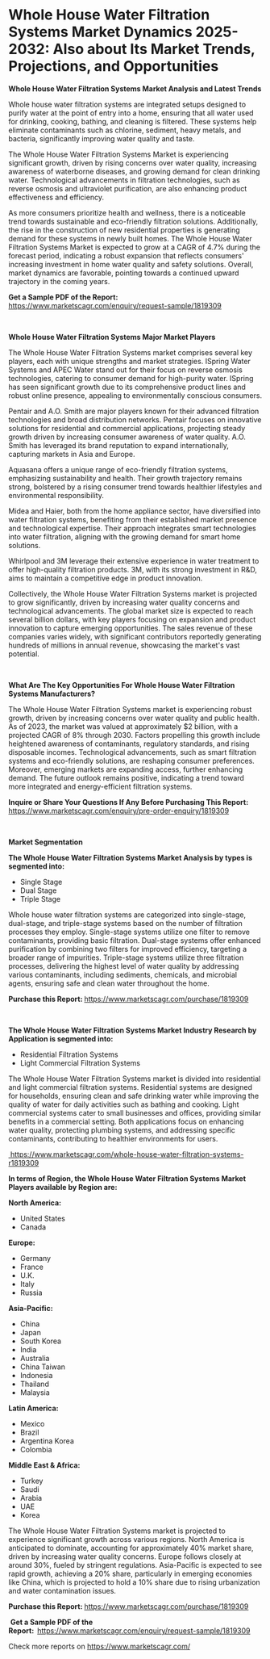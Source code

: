 <p><h1>Whole House Water Filtration Systems Market Dynamics 2025-2032: Also about Its Market Trends, Projections, and Opportunities</h1></p><p><strong>Whole House Water Filtration Systems Market Analysis and Latest Trends</strong></p>
<p><p>Whole house water filtration systems are integrated setups designed to purify water at the point of entry into a home, ensuring that all water used for drinking, cooking, bathing, and cleaning is filtered. These systems help eliminate contaminants such as chlorine, sediment, heavy metals, and bacteria, significantly improving water quality and taste.</p><p>The Whole House Water Filtration Systems Market is experiencing significant growth, driven by rising concerns over water quality, increasing awareness of waterborne diseases, and growing demand for clean drinking water. Technological advancements in filtration technologies, such as reverse osmosis and ultraviolet purification, are also enhancing product effectiveness and efficiency.</p><p>As more consumers prioritize health and wellness, there is a noticeable trend towards sustainable and eco-friendly filtration solutions. Additionally, the rise in the construction of new residential properties is generating demand for these systems in newly built homes. The Whole House Water Filtration Systems Market is expected to grow at a CAGR of 4.7% during the forecast period, indicating a robust expansion that reflects consumers' increasing investment in home water quality and safety solutions. Overall, market dynamics are favorable, pointing towards a continued upward trajectory in the coming years.</p></p>
<p><strong>Get a Sample PDF of the Report:&nbsp;</strong> <a href="https://www.marketscagr.com/enquiry/request-sample/1819309?utm_campaign=3368&utm_medium=2&utm_source=Github&utm_content=ia&utm_term=09042025&utm_id=whole-house-water-filtration-systems">https://www.marketscagr.com/enquiry/request-sample/1819309</a></p>
<p>&nbsp;</p>
<p><strong>Whole House Water Filtration Systems Major Market Players</strong></p>
<p><p>The Whole House Water Filtration Systems market comprises several key players, each with unique strengths and market strategies. ISpring Water Systems and APEC Water stand out for their focus on reverse osmosis technologies, catering to consumer demand for high-purity water. ISpring has seen significant growth due to its comprehensive product lines and robust online presence, appealing to environmentally conscious consumers.</p><p>Pentair and A.O. Smith are major players known for their advanced filtration technologies and broad distribution networks. Pentair focuses on innovative solutions for residential and commercial applications, projecting steady growth driven by increasing consumer awareness of water quality. A.O. Smith has leveraged its brand reputation to expand internationally, capturing markets in Asia and Europe.</p><p>Aquasana offers a unique range of eco-friendly filtration systems, emphasizing sustainability and health. Their growth trajectory remains strong, bolstered by a rising consumer trend towards healthier lifestyles and environmental responsibility.</p><p>Midea and Haier, both from the home appliance sector, have diversified into water filtration systems, benefiting from their established market presence and technological expertise. Their approach integrates smart technologies into water filtration, aligning with the growing demand for smart home solutions.</p><p>Whirlpool and 3M leverage their extensive experience in water treatment to offer high-quality filtration products. 3M, with its strong investment in R&D, aims to maintain a competitive edge in product innovation.</p><p>Collectively, the Whole House Water Filtration Systems market is projected to grow significantly, driven by increasing water quality concerns and technological advancements. The global market size is expected to reach several billion dollars, with key players focusing on expansion and product innovation to capture emerging opportunities. The sales revenue of these companies varies widely, with significant contributors reportedly generating hundreds of millions in annual revenue, showcasing the market's vast potential.</p></p>
<p>&nbsp;</p>
<p><strong>What Are The Key Opportunities For Whole House Water Filtration Systems Manufacturers?</strong></p>
<p><p>The Whole House Water Filtration Systems market is experiencing robust growth, driven by increasing concerns over water quality and public health. As of 2023, the market was valued at approximately $2 billion, with a projected CAGR of 8% through 2030. Factors propelling this growth include heightened awareness of contaminants, regulatory standards, and rising disposable incomes. Technological advancements, such as smart filtration systems and eco-friendly solutions, are reshaping consumer preferences. Moreover, emerging markets are expanding access, further enhancing demand. The future outlook remains positive, indicating a trend toward more integrated and energy-efficient filtration systems.</p></p>
<p><strong>Inquire or Share Your Questions If Any Before Purchasing This Report:</strong> <a href="https://www.marketscagr.com/enquiry/pre-order-enquiry/1819309?utm_campaign=3368&utm_medium=2&utm_source=Github&utm_content=ia&utm_term=09042025&utm_id=whole-house-water-filtration-systems">https://www.marketscagr.com/enquiry/pre-order-enquiry/1819309</a></p>
<p>&nbsp;</p>
<p><strong>Market Segmentation</strong></p>
<p><strong>The Whole House Water Filtration Systems Market Analysis by types is segmented into:</strong></p>
<p><ul><li>Single Stage</li><li>Dual Stage</li><li>Triple Stage</li></ul></p>
<p><p>Whole house water filtration systems are categorized into single-stage, dual-stage, and triple-stage systems based on the number of filtration processes they employ. Single-stage systems utilize one filter to remove contaminants, providing basic filtration. Dual-stage systems offer enhanced purification by combining two filters for improved efficiency, targeting a broader range of impurities. Triple-stage systems utilize three filtration processes, delivering the highest level of water quality by addressing various contaminants, including sediments, chemicals, and microbial agents, ensuring safe and clean water throughout the home.</p></p>
<p><strong>Purchase this Report:&nbsp;</strong><a href="https://www.marketscagr.com/purchase/1819309?utm_campaign=3368&utm_medium=2&utm_source=Github&utm_content=ia&utm_term=09042025&utm_id=whole-house-water-filtration-systems">https://www.marketscagr.com/purchase/1819309</a></p>
<p>&nbsp;</p>
<p><strong>The Whole House Water Filtration Systems Market Industry Research by Application is segmented into:</strong></p>
<p><ul><li>Residential Filtration Systems</li><li>Light Commercial Filtration Systems</li></ul></p>
<p><p>The Whole House Water Filtration Systems market is divided into residential and light commercial filtration systems. Residential systems are designed for households, ensuring clean and safe drinking water while improving the quality of water for daily activities such as bathing and cooking. Light commercial systems cater to small businesses and offices, providing similar benefits in a commercial setting. Both applications focus on enhancing water quality, protecting plumbing systems, and addressing specific contaminants, contributing to healthier environments for users.</p></p>
<p><a href="https://www.marketscagr.com/whole-house-water-filtration-systems-r1819309?utm_campaign=3368&utm_medium=2&utm_source=Github&utm_content=ia&utm_term=09042025&utm_id=whole-house-water-filtration-systems">&nbsp;https://www.marketscagr.com/whole-house-water-filtration-systems-r1819309</a></p>
<p><strong>In terms of Region, the Whole House Water Filtration Systems Market Players available by Region are:</strong></p>
<p>
    <p> <strong> North America: </strong>
        <ul>
            <li>United States</li>
            <li>Canada</li>
        </ul>
        </p> 
    <p> <strong> Europe: </strong>
        <ul>
            <li>Germany</li>
            <li>France</li>
            <li>U.K.</li>
            <li>Italy</li>
            <li>Russia</li>
        </ul>
        </p> 
    <p> <strong> Asia-Pacific: </strong>
        <ul>
            <li>China</li>
            <li>Japan</li>
            <li>South Korea</li>
            <li>India</li>
            <li>Australia</li>
            <li>China Taiwan</li>
            <li>Indonesia</li>
            <li>Thailand</li>
            <li>Malaysia</li>
        </ul>
        </p> 
    <p> <strong> Latin America: </strong>
        <ul>
            <li>Mexico</li>
            <li>Brazil</li>
            <li>Argentina Korea</li>
            <li>Colombia</li>
        </ul>
        </p> 
    <p> <strong> Middle East & Africa: </strong>
        <ul>
            <li>Turkey</li>
            <li>Saudi</li>
            <li>Arabia</li>
            <li>UAE</li>
            <li>Korea</li>
        </ul>
    </p>
    </p>
<p><p>The Whole House Water Filtration Systems market is projected to experience significant growth across various regions. North America is anticipated to dominate, accounting for approximately 40% market share, driven by increasing water quality concerns. Europe follows closely at around 30%, fueled by stringent regulations. Asia-Pacific is expected to see rapid growth, achieving a 20% share, particularly in emerging economies like China, which is projected to hold a 10% share due to rising urbanization and water contamination issues.</p></p>
<p><strong>Purchase this Report: </strong><a href="https://www.marketscagr.com/purchase/1819309?utm_campaign=3368&utm_medium=2&utm_source=Github&utm_content=ia&utm_term=09042025&utm_id=whole-house-water-filtration-systems">https://www.marketscagr.com/purchase/1819309</a></p>
<p>&nbsp;<strong>Get a Sample PDF of the Report:&nbsp;&nbsp;</strong><a href="https://www.marketscagr.com/enquiry/request-sample/1819309?utm_campaign=3368&utm_medium=2&utm_source=Github&utm_content=ia&utm_term=09042025&utm_id=whole-house-water-filtration-systems">https://www.marketscagr.com/enquiry/request-sample/1819309</a></p>
<p><strong></strong></p>
<p>Check more reports on <a href="https://www.marketscagr.com/?utm_campaign=3368&utm_medium=2&utm_source=Github&utm_content=ia&utm_term=09042025&utm_id=whole-house-water-filtration-systems">https://www.marketscagr.com/</a></p>